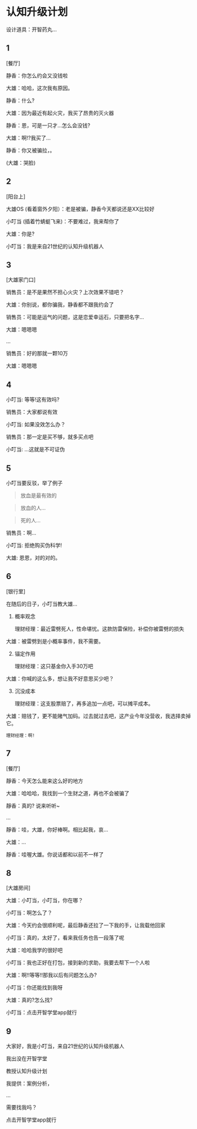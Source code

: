 # 认知升级计划

设计道具：开智药丸…

## 1 

[餐厅]

静香：你怎么约会又没钱啦

大雄：哈哈，这次我有原因。

静香：什么?

大雄：因为最近有起火灾，我买了昂贵的灭火器

静香：恩，可是一只才...怎么会没钱?

大雄：啊!?我买了...

静香：你又被骗拉，。

(大雄：哭脸) 

## 2

[阳台上]

大雄OS (看着窗外夕阳）：老是被骗，静香今天都说还是XX比较好

小叮当 (插着竹蜻蜓飞来)：不要难过，我来帮你了

大雄：你是?

小叮当：我是来自21世纪的认知升级机器人

## 3

[大雄家门口]

销售员：是不是果然不担心火灾？上次效果不错吧？

大雄：你别说，都你骗我，静香都不跟我约会了

销售员：可能是运气的问题，这是恋爱幸运石，只要把名字...

大雄：嗯嗯嗯

...

销售员：好的那就一颗10万

大雄：嗯嗯嗯

## 4

小叮当: 等等!这有效吗? 

销售员：大家都说有效

小叮当: 如果没效怎么办？

销售员：那一定是买不够，就多买点吧

小叮当: ...这就是不可证伪

## 5

小叮当要反驳，举了例子

> 放血是最有效的

> 放血的人...

> 死的人...

销售员：啊...

小叮当: 拒绝购买伪科学!

大雄: 恩恩，对的对的。

## 6

[银行里]

在随后的日子，小叮当教大雄...

1. 概率观念

	理财经理：最近雷劈死人，性命堪忧。这款防雷保险，补偿你被雷劈的损失 
  
  大雄：被雷劈到是小概率事件，我不需要。

2. 锚定作用

	理财经理：这只基金你入手30万吧  
  
  大雄：你喊的这么多，想让我不好意思买少吧？

3. 沉没成本

	理财经理：这支股票赔了，再多追加一点吧，可以摊平成本。 
  
  大雄：赔钱了，更不能赌气加码。过去就过去吧，这产业今年没营收，我选择卖掉它。

	理财经理：啊!

## 7 

[餐厅]

靜香：今天怎么能来这么好的地方

大雄：哈哈哈，我找到一个生财之道，再也不会被骗了

靜香：真的? 说来听听~

...

靜香：哇，大雄，你好棒啊。相比起我，哀...

大雄：...

靜香：哇喔大雄。你说话都和以前不一样了

## 8

[大雄房间]

大雄：小叮当，小叮当，你在哪？

小叮当：啊怎么了？

大雄：今天约会很顺利呢，最后静香还拉了一下我的手，让我载他回家

小叮当：真的，太好了，看来我任务也告一段落了呢

大雄：哈哈我学的很好吧

小叮当：我也正好在打包，接到新的求助，我要去帮下一个人啦

大雄：啊!!等等!!那我以后有问题怎么办?

小叮当：你还能找到我呀

大雄：真的?怎么找?

小叮当：点击开智学堂app就行


## 9

大家好，我是小叮当，来自21世纪的认知升级机器人

我出没在开智学堂

教授认知升级计划

我提供：案例分析，

...

需要找我吗？

点击开智学堂app就行
